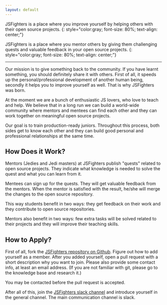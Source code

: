 ```yaml
---
layout: default
---
```



JSFighters is a place where you improve yourself by helping others with their open source projects.
{: style="color:gray; font-size: 80%; text-align: center;"}


JSFighters is a place where you mentor others by giving them challenging quests and valuable feedback in your open source projects.
{: style="color:gray; font-size: 80%; text-align: center;"}

---


Our mission is to give something back to the community. If you have learnt something, you should definitely share it with others. First of all, it speeds up the personal/professional development of another human being, secondly it helps you to improve yourself as well. That is why JSFighters was born.


At the moment we are a bunch of enthusiastic JS lovers, who love to teach and help. We believe that in a long run we can build a world-wide community where mentors and mentees can find each other and they can work together on meaningful open source projects.

Our goal is to train production-ready juniors. Throughout this process, both sides get to know each other and they can build good personal and professional relationships at the same time.


## How Does it Work?

Mentors (Jedies and Jedi masters) at JSFighters publish "quests" related to open source projects. They indicate what knowledge is needed to solve the quest and what you can learn from it.

Mentees can sign up for the quests. They will get valuable feedback from the mentors. When the mentor is satisfied with the result, he/she will merge the changes to the open source repository.


This way students benefit in two ways: they get feedback on their work and they contribute to open source repositories.

Mentors also benefit in two ways: few extra tasks will be solved related to their projects and they will improve their teaching skills.


## How to Apply?

First of all, fork the [JSFighters repository on Github](https://github.com/EDMdesigner/JSFighters). Figure out how to add yourself as a member. After you added yourself, open a pull request with a short description why you want to join. Please also provide some contact info, at least an email address. (If you are not familiar with git, please go to the knowledge base and research it.)

You may be contacted before the pull request is accepted.

After all of this, join the [JSFighters slack channel](https://jsfighters.slack.com/) and introduce yourself in the general channel. The main communication channel is slack.

